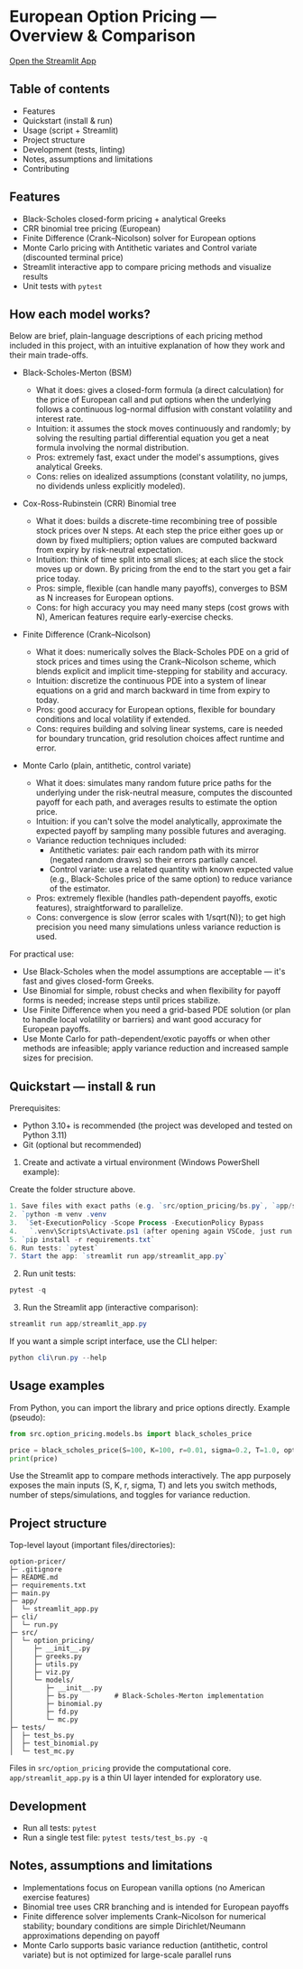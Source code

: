 # European Option Pricing — Overview & Comparison

[Open the Streamlit App](https://raphael-therenty-european-option-pricer.streamlit.app)

## Table of contents

- Features
- Quickstart (install & run)
- Usage (script + Streamlit)
- Project structure
- Development (tests, linting)
- Notes, assumptions and limitations
- Contributing

## Features

- Black-Scholes closed-form pricing + analytical Greeks
- CRR binomial tree pricing (European)
- Finite Difference (Crank–Nicolson) solver for European options
- Monte Carlo pricing with Antithetic variates and Control variate (discounted terminal price)
- Streamlit interactive app to compare pricing methods and visualize results
- Unit tests with `pytest`

## How each model works?

Below are brief, plain-language descriptions of each pricing method included in this project, with an intuitive explanation of how they work and their main trade-offs.

- Black-Scholes-Merton (BSM)
	- What it does: gives a closed-form formula (a direct calculation) for the price of European call and put options when the underlying follows a continuous log-normal diffusion with constant volatility and interest rate.
	- Intuition: it assumes the stock moves continuously and randomly; by solving the resulting partial differential equation you get a neat formula involving the normal distribution.
	- Pros: extremely fast, exact under the model's assumptions, gives analytical Greeks.
	- Cons: relies on idealized assumptions (constant volatility, no jumps, no dividends unless explicitly modeled).

- Cox-Ross-Rubinstein (CRR) Binomial tree
	- What it does: builds a discrete-time recombining tree of possible stock prices over N steps. At each step the price either goes up or down by fixed multipliers; option values are computed backward from expiry by risk-neutral expectation.
	- Intuition: think of time split into small slices; at each slice the stock moves up or down. By pricing from the end to the start you get a fair price today.
	- Pros: simple, flexible (can handle many payoffs), converges to BSM as N increases for European options.
	- Cons: for high accuracy you may need many steps (cost grows with N), American features require early-exercise checks.

- Finite Difference (Crank–Nicolson)
	- What it does: numerically solves the Black-Scholes PDE on a grid of stock prices and times using the Crank–Nicolson scheme, which blends explicit and implicit time-stepping for stability and accuracy.
	- Intuition: discretize the continuous PDE into a system of linear equations on a grid and march backward in time from expiry to today.
	- Pros: good accuracy for European options, flexible for boundary conditions and local volatility if extended.
	- Cons: requires building and solving linear systems, care is needed for boundary truncation, grid resolution choices affect runtime and error.

- Monte Carlo (plain, antithetic, control variate)
	- What it does: simulates many random future price paths for the underlying under the risk-neutral measure, computes the discounted payoff for each path, and averages results to estimate the option price.
	- Intuition: if you can't solve the model analytically, approximate the expected payoff by sampling many possible futures and averaging.
	- Variance reduction techniques included:
		- Antithetic variates: pair each random path with its mirror (negated random draws) so their errors partially cancel.
		- Control variate: use a related quantity with known expected value (e.g., Black-Scholes price of the same option) to reduce variance of the estimator.
	- Pros: extremely flexible (handles path-dependent payoffs, exotic features), straightforward to parallelize.
	- Cons: convergence is slow (error scales with 1/sqrt(N)); to get high precision you need many simulations unless variance reduction is used.

For practical use:

- Use Black-Scholes when the model assumptions are acceptable — it's fast and gives closed-form Greeks.
- Use Binomial for simple, robust checks and when flexibility for payoff forms is needed; increase steps until prices stabilize.
- Use Finite Difference when you need a grid-based PDE solution (or plan to handle local volatility or barriers) and want good accuracy for European payoffs.
- Use Monte Carlo for path-dependent/exotic payoffs or when other methods are infeasible; apply variance reduction and increased sample sizes for precision.


## Quickstart — install & run

Prerequisites:

- Python 3.10+ is recommended (the project was developed and tested on Python 3.11)
- Git (optional but recommended)

1) Create and activate a virtual environment (Windows PowerShell example):

Create the folder structure above.

```powershell
1. Save files with exact paths (e.g. `src/option_pricing/bs.py`, `app/streamlit_app.py`, etc.).
2. `python -m venv .venv 
3.  `Set-ExecutionPolicy -Scope Process -ExecutionPolicy Bypass
4.   `.venv\Scripts\Activate.ps1 (after opening again VSCode, just run from this line)
5. `pip install -r requirements.txt`
6. Run tests: `pytest`
7. Start the app: `streamlit run app/streamlit_app.py`
```


2) Run unit tests:

```powershell
pytest -q
```

3) Run the Streamlit app (interactive comparison):

```powershell
streamlit run app/streamlit_app.py
```

If you want a simple script interface, use the CLI helper:

```powershell
python cli\run.py --help
```

## Usage examples

From Python, you can import the library and price options directly. Example (pseudo):

```python
from src.option_pricing.models.bs import black_scholes_price

price = black_scholes_price(S=100, K=100, r=0.01, sigma=0.2, T=1.0, option_type="call")
print(price)
```

Use the Streamlit app to compare methods interactively. The app purposely exposes the main inputs (S, K, r, sigma, T) and lets you switch methods, number of steps/simulations, and toggles for variance reduction.

## Project structure

Top-level layout (important files/directories):

```
option-pricer/
├─ .gitignore
├─ README.md
├─ requirements.txt
├─ main.py                 
├─ app/
│  └─ streamlit_app.py
├─ cli/
│  └─ run.py              
├─ src/
│  └─ option_pricing/
│     ├─ __init__.py
│     ├─ greeks.py
│     ├─ utils.py
│     ├─ viz.py
│     └─ models/
│        ├─ __init__.py
│        ├─ bs.py         # Black-Scholes-Merton implementation
│        ├─ binomial.py
│        ├─ fd.py
│        └─ mc.py
├─ tests/
│  ├─ test_bs.py
│  ├─ test_binomial.py
│  └─ test_mc.py
```

Files in `src/option_pricing` provide the computational core. `app/streamlit_app.py` is a thin UI layer intended for exploratory use.

## Development

- Run all tests: `pytest`
- Run a single test file: `pytest tests/test_bs.py -q`


## Notes, assumptions and limitations

- Implementations focus on European vanilla options (no American exercise features)
- Binomial tree uses CRR branching and is intended for European payoffs
- Finite difference solver implements Crank–Nicolson for numerical stability; boundary conditions are simple Dirichlet/Neumann approximations depending on payoff
- Monte Carlo supports basic variance reduction (antithetic, control variate) but is not optimized for large-scale parallel runs






